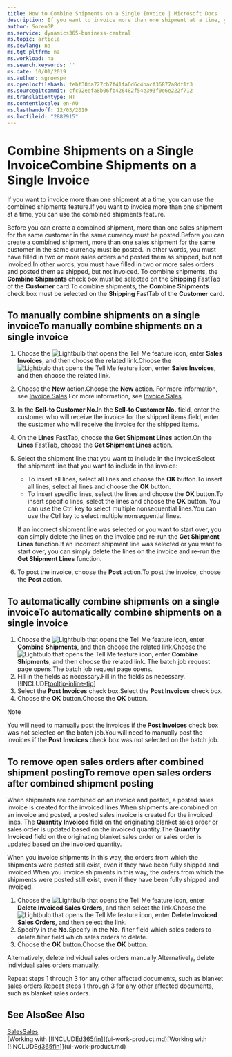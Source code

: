 ```yaml
---
title: How to Combine Shipments on a Single Invoice | Microsoft Docs
description: If you want to invoice more than one shipment at a time, you can use the combined shipments feature.
author: SorenGP
ms.service: dynamics365-business-central
ms.topic: article
ms.devlang: na
ms.tgt_pltfrm: na
ms.workload: na
ms.search.keywords: ''
ms.date: 10/01/2019
ms.author: sgroespe
ms.openlocfilehash: febf38da727cb7f41fa6d6c4bacf36877a8df1f3
ms.sourcegitcommit: cfc92eefa8b06fb426482f54e393f0e6e222f712
ms.translationtype: HT
ms.contentlocale: en-AU
ms.lasthandoff: 12/03/2019
ms.locfileid: "2882915"
---
```

# <a name="combine-shipments-on-a-single-invoice"></a><span data-ttu-id="50727-103">Combine Shipments on a Single Invoice</span><span class="sxs-lookup"><span data-stu-id="50727-103">Combine Shipments on a Single Invoice</span></span>
<span data-ttu-id="50727-104">If you want to invoice more than one shipment at a time, you can use the combined shipments feature.</span><span class="sxs-lookup"><span data-stu-id="50727-104">If you want to invoice more than one shipment at a time, you can use the combined shipments feature.</span></span>  

 <span data-ttu-id="50727-105">Before you can create a combined shipment, more than one sales shipment for the same customer in the same currency must be posted.</span><span class="sxs-lookup"><span data-stu-id="50727-105">Before you can create a combined shipment, more than one sales shipment for the same customer in the same currency must be posted.</span></span> <span data-ttu-id="50727-106">In other words, you must have filled in two or more sales orders and posted them as shipped, but not invoiced.</span><span class="sxs-lookup"><span data-stu-id="50727-106">In other words, you must have filled in two or more sales orders and posted them as shipped, but not invoiced.</span></span> <span data-ttu-id="50727-107">To combine shipments, the **Combine Shipments** check box must be selected on the **Shipping** FastTab of the **Customer** card.</span><span class="sxs-lookup"><span data-stu-id="50727-107">To combine shipments, the **Combine Shipments** check box must be selected on the **Shipping** FastTab of the **Customer** card.</span></span>  

## <a name="to-manually-combine-shipments-on-a-single-invoice"></a><span data-ttu-id="50727-108">To manually combine shipments on a single invoice</span><span class="sxs-lookup"><span data-stu-id="50727-108">To manually combine shipments on a single invoice</span></span>  
1. <span data-ttu-id="50727-109">Choose the ![Lightbulb that opens the Tell Me feature](media/ui-search/search_small.png "Tell me what you want to do") icon, enter **Sales Invoices**, and then choose the related link.</span><span class="sxs-lookup"><span data-stu-id="50727-109">Choose the ![Lightbulb that opens the Tell Me feature](media/ui-search/search_small.png "Tell me what you want to do") icon, enter **Sales Invoices**, and then choose the related link.</span></span>  
2. <span data-ttu-id="50727-110">Choose the **New** action.</span><span class="sxs-lookup"><span data-stu-id="50727-110">Choose the **New** action.</span></span> <span data-ttu-id="50727-111">For more information, see [Invoice Sales](sales-how-invoice-sales.md).</span><span class="sxs-lookup"><span data-stu-id="50727-111">For more information, see [Invoice Sales](sales-how-invoice-sales.md).</span></span>
3. <span data-ttu-id="50727-112">In the **Sell-to Customer No.**</span><span class="sxs-lookup"><span data-stu-id="50727-112">In the **Sell-to Customer No.**</span></span> <span data-ttu-id="50727-113">field, enter the customer who will receive the invoice for the shipped items.</span><span class="sxs-lookup"><span data-stu-id="50727-113">field, enter the customer who will receive the invoice for the shipped items.</span></span>  
4. <span data-ttu-id="50727-114">On the **Lines** FastTab, choose the **Get Shipment Lines** action.</span><span class="sxs-lookup"><span data-stu-id="50727-114">On the **Lines** FastTab, choose the **Get Shipment Lines** action.</span></span>  
5. <span data-ttu-id="50727-115">Select the shipment line that you want to include in the invoice:</span><span class="sxs-lookup"><span data-stu-id="50727-115">Select the shipment line that you want to include in the invoice:</span></span>  

    - <span data-ttu-id="50727-116">To insert all lines, select all lines and choose the **OK** button.</span><span class="sxs-lookup"><span data-stu-id="50727-116">To insert all lines, select all lines and choose the **OK** button.</span></span>  
    - <span data-ttu-id="50727-117">To insert specific lines, select the lines and choose the **OK** button.</span><span class="sxs-lookup"><span data-stu-id="50727-117">To insert specific lines, select the lines and choose the **OK** button.</span></span> <span data-ttu-id="50727-118">You can use the Ctrl key to select multiple nonsequential lines.</span><span class="sxs-lookup"><span data-stu-id="50727-118">You can use the Ctrl key to select multiple nonsequential lines.</span></span>  

    <span data-ttu-id="50727-119">If an incorrect shipment line was selected or you want to start over, you can simply delete the lines on the invoice and re-run the **Get Shipment Lines** function.</span><span class="sxs-lookup"><span data-stu-id="50727-119">If an incorrect shipment line was selected or you want to start over, you can simply delete the lines on the invoice and re-run the **Get Shipment Lines** function.</span></span>  
7. <span data-ttu-id="50727-120">To post the invoice, choose the **Post** action.</span><span class="sxs-lookup"><span data-stu-id="50727-120">To post the invoice, choose the **Post** action.</span></span>  

## <a name="to-automatically-combine-shipments-on-a-single-invoice"></a><span data-ttu-id="50727-121">To automatically combine shipments on a single invoice</span><span class="sxs-lookup"><span data-stu-id="50727-121">To automatically combine shipments on a single invoice</span></span>  
1. <span data-ttu-id="50727-122">Choose the ![Lightbulb that opens the Tell Me feature](media/ui-search/search_small.png "Tell me what you want to do") icon, enter **Combine Shipments**, and then choose the related link.</span><span class="sxs-lookup"><span data-stu-id="50727-122">Choose the ![Lightbulb that opens the Tell Me feature](media/ui-search/search_small.png "Tell me what you want to do") icon, enter **Combine Shipments**, and then choose the related link.</span></span> <span data-ttu-id="50727-123">The batch job request page opens.</span><span class="sxs-lookup"><span data-stu-id="50727-123">The batch job request page opens.</span></span>  
2. <span data-ttu-id="50727-124">Fill in the fields as necessary.</span><span class="sxs-lookup"><span data-stu-id="50727-124">Fill in the fields as necessary.</span></span> [!INCLUDE[tooltip-inline-tip](includes/tooltip-inline-tip_md.md)]
3. <span data-ttu-id="50727-125">Select the **Post Invoices** check box.</span><span class="sxs-lookup"><span data-stu-id="50727-125">Select the **Post Invoices** check box.</span></span>  
4.  <span data-ttu-id="50727-126">Choose the **OK** button.</span><span class="sxs-lookup"><span data-stu-id="50727-126">Choose the **OK** button.</span></span>  

> [!NOTE]  
>  <span data-ttu-id="50727-127">You will need to manually post the invoices if the **Post Invoices** check box was not selected on the batch job.</span><span class="sxs-lookup"><span data-stu-id="50727-127">You will need to manually post the invoices if the **Post Invoices** check box was not selected on the batch job.</span></span>  

## <a name="to-remove-open-sales-orders-after-combined-shipment-posting"></a><span data-ttu-id="50727-128">To remove open sales orders after combined shipment posting</span><span class="sxs-lookup"><span data-stu-id="50727-128">To remove open sales orders after combined shipment posting</span></span> 
<span data-ttu-id="50727-129">When shipments are combined on an invoice and posted, a posted sales invoice is created for the invoiced lines.</span><span class="sxs-lookup"><span data-stu-id="50727-129">When shipments are combined on an invoice and posted, a posted sales invoice is created for the invoiced lines.</span></span> <span data-ttu-id="50727-130">The **Quantity Invoiced** field on the originating blanket sales order or sales order is updated based on the invoiced quantity.</span><span class="sxs-lookup"><span data-stu-id="50727-130">The **Quantity Invoiced** field on the originating blanket sales order or sales order is updated based on the invoiced quantity.</span></span>  

<span data-ttu-id="50727-131">When you invoice shipments in this way, the orders from which the shipments were posted still exist, even if they have been fully shipped and invoiced.</span><span class="sxs-lookup"><span data-stu-id="50727-131">When you invoice shipments in this way, the orders from which the shipments were posted still exist, even if they have been fully shipped and invoiced.</span></span>   

1. <span data-ttu-id="50727-132">Choose the ![Lightbulb that opens the Tell Me feature](media/ui-search/search_small.png "Tell me what you want to do") icon, enter **Delete Invoiced Sales Orders**, and then select the link.</span><span class="sxs-lookup"><span data-stu-id="50727-132">Choose the ![Lightbulb that opens the Tell Me feature](media/ui-search/search_small.png "Tell me what you want to do") icon, enter **Delete Invoiced Sales Orders**, and then select the link.</span></span>  
2. <span data-ttu-id="50727-133">Specify in the **No.**</span><span class="sxs-lookup"><span data-stu-id="50727-133">Specify in the **No.**</span></span> <span data-ttu-id="50727-134">filter field which sales orders to delete.</span><span class="sxs-lookup"><span data-stu-id="50727-134">filter field which sales orders to delete.</span></span>  
3. <span data-ttu-id="50727-135">Choose the **OK** button.</span><span class="sxs-lookup"><span data-stu-id="50727-135">Choose the **OK** button.</span></span>  

<span data-ttu-id="50727-136">Alternatively, delete individual sales orders manually.</span><span class="sxs-lookup"><span data-stu-id="50727-136">Alternatively, delete individual sales orders manually.</span></span>  

<span data-ttu-id="50727-137">Repeat steps 1 through 3 for any other affected documents, such as blanket sales orders.</span><span class="sxs-lookup"><span data-stu-id="50727-137">Repeat steps 1 through 3 for any other affected documents, such as blanket sales orders.</span></span>

## <a name="see-also"></a><span data-ttu-id="50727-138">See Also</span><span class="sxs-lookup"><span data-stu-id="50727-138">See Also</span></span>  
[<span data-ttu-id="50727-139">Sales</span><span class="sxs-lookup"><span data-stu-id="50727-139">Sales</span></span>](sales-manage-sales.md)  
<span data-ttu-id="50727-140">[Working with [!INCLUDE[d365fin](includes/d365fin_md.md)]](ui-work-product.md)</span><span class="sxs-lookup"><span data-stu-id="50727-140">[Working with [!INCLUDE[d365fin](includes/d365fin_md.md)]](ui-work-product.md)</span></span>
